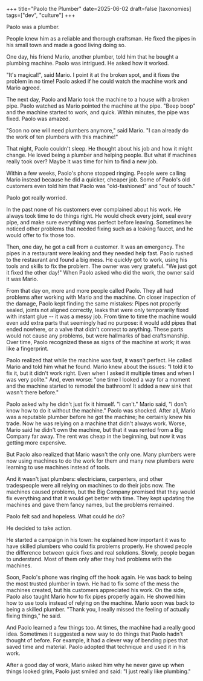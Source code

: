 +++
title="Paolo the Plumber"
date=2025-06-02
draft=false
[taxonomies]
tags=["dev", "culture"]
+++

Paolo was a plumber.

People knew him as a reliable and thorough craftsman.
He fixed the pipes in his small town and made a good living doing so.

One day, his friend Mario, another plumber, told him that he bought a plumbing machine.
Paolo was intrigued. He asked how it worked.

"It's magical!", said Mario.
I point it at the broken spot, and it fixes the problem in no time!
Paolo asked if he could watch the machine work and Mario agreed.

The next day, Paolo and Mario took the machine to a house with a broken pipe.
Paolo watched as Mario pointed the machine at the pipe.
"Beep boop" and the machine started to work, and quick.
Within minutes, the pipe was fixed.
Paolo was amazed.

"Soon no one will need plumbers anymore," said Mario.
"I can already do the work of ten plumbers with this machine!"

That night, Paolo couldn't sleep.
He thought about his job and how it might change.
He loved being a plumber and helping people.
But what if machines really took over?
Maybe it was time for him to find a new job. 

Within a few weeks, Paolo's phone stopped ringing.
People were calling Mario instead because he did a quicker, cheaper job.
Some of Paolo's old customers even told him that Paolo was "old-fashioned" and "out of touch."  

Paolo got really worried.

In the past none of his customers ever complained about his work.
He always took time to do things right.
He would check every joint, seal every pipe, and make sure everything was perfect before leaving.
Sometimes he noticed other problems that needed fixing such as a leaking faucet, 
and he would offer to fix those too.

Then, one day, he got a call from a customer.
It was an emergency.
The pipes in a restaurant were leaking and they needed help fast.
Paolo rushed to the restaurant and found a big mess.
He quickly got to work, using his tools and skills to fix the problem.
The owner was very grateful.
"We just got it fixed the other day!"
When Paolo asked who did the work, the owner said it was Mario.

From that day on, more and more people called Paolo.
They all had problems after working with Mario and the machine.
On closer inspection of the damage, Paolo kept finding the same mistakes:
Pipes not properly sealed, joints not aligned correctly, leaks that were only temporarily fixed with instant glue
-- it was a messy job.
From time to time the machine would even add extra parts that seemingly had no purpose: it would add pipes that ended nowhere, or a valve that didn't connect to anything.
These parts would not cause any problems, but were hallmarks of bad craftsmanship.
Over time, Paolo recognized these as signs of the machine at work; it was like a fingerprint. 

Paolo realized that while the machine was fast, it wasn't perfect.
He called Mario and told him what he found.
Mario knew about the issues: "I told it to fix it, but it didn't work right. Even when I asked it multiple times and when I was very polite." 
And, even worse: "one time I looked a way for a moment and the machine started to remodel the bathroom! It added a new sink that wasn't there before."

Paolo asked why he didn't just fix it himself.
"I can't." Mario said, "I don't know how to do it without the machine."
Paolo was shocked.
After all, Mario was a reputable plumber before he got the machine; he certainly knew his trade.
Now he was relying on a machine that didn't always work.
Worse, Mario said he didn't own the machine, but that it was rented from a Big Company far away.
The rent was cheap in the beginning, but now it was getting more expensive.

But Paolo also realized that Mario wasn't the only one.
Many plumbers were now using machines to do the work for them and many new plumbers were learning to use machines instead of tools.

And it wasn't just plumbers: electricians, carpenters, and other tradespeople were all relying on machines to do their jobs now.
The machines caused problems, but the Big Company promised that they would fix everything
and that it would get better with time.
They kept updating the machines and gave them fancy names, but the problems remained.

Paolo felt sad and hopeless.
What could he do?

He decided to take action.

He started a campaign in his town: he explained how important it was to have skilled plumbers who could fix problems properly.
He showed people the difference between quick fixes and real solutions.
Slowly, people began to understand.
Most of them only after they had problems with the machines.

Soon, Paolo's phone was ringing off the hook again.
He was back to being the most trusted plumber in town.
He had to fix some of the mess the machines created, but his customers appreciated his work.
On the side, Paolo also taught Mario how to fix pipes properly again.
He showed him how to use tools instead of relying on the machine.
Mario soon was back to being a skilled plumber.
"Thank you, I really missed the feeling of actually fixing things," he said.

And Paolo learned a few things too.
At times, the machine had a really good idea.
Sometimes it suggested a new way to do things that Paolo hadn't thought of before.
For example, it had a clever way of bending pipes that saved time and material.
Paolo adopted that technique and used it in his work.

After a good day of work, Mario asked him why he never gave up when things looked grim,
Paolo just smiled and said: "I just really like plumbing."